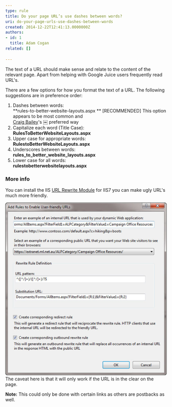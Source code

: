 ```yaml
---
type: rule
title: Do your page URL’s use dashes between words?
uri: do-your-page-urls-use-dashes-between-words
created: 2014-12-22T12:41:13.0000000Z
authors:
- id: 1
  title: Adam Cogan
related: []

---
```


The text of a URL should make sense and relate to the content of the relevant page.                     Apart from helping with Google Juice users frequently read URL's.

There are a few options for how you format the text of a URL. The following suggestions                     are in preference order:
 
1. Dashes between words: <br>       **rules-to-better-website-layouts.aspx
** [RECOMMENDED] This option appears to be most common and <br>      [Craig Bailey](http://www.craigbailey.net/)'s ￼ preferred way
2. Capitalize each word (Title Case): <br>       **RulesToBetterWebsiteLayouts.aspx**
3. Upper case for appropriate words: <br>       **RulestoBetterWebsiteLayouts.aspx**
4. Underscores between words: <br>       **rules\_to\_better\_website\_layouts.aspx**
5. Lower case for all words: <br>       **rulestobetterwebsitelayouts.aspx**


### More info

You can install the IIS [URL Rewrite Module](http://learn.iis.net/page.aspx/460/using-the-url-rewrite-module/) for IIS7 you can make ugly URL's much more friendly.

![Rewrite both the HTML in the page and the incoming URL's to be friendly](friendly-url-rule.jpg)
The caveat here is that it will only work if the URL is in the clear on the page.

**Note:** This could only be done with certain links as others are postbacks as well.
